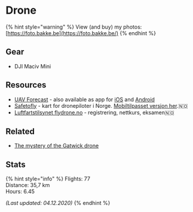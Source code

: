 # Drone

{% hint style="warning" %}
View \(and buy\) my photos: [https://foto.bakke.be](https://foto.bakke.be/)
{% endhint %}

## Gear

* DJI Maciv Mini

## Resources

* [UAV Forecast](https://www.uavforecast.com/) - also available as app for [iOS](https://apps.apple.com/us/app/uav-forecast/id1050023752) and [Android](https://play.google.com/store/apps/details?id=com.uavforecast&hl=en_US)
* [Safetofly](https://www.safetofly.no/) - kart for dronepiloter i Norge. [Mobiltilpasset versjon her](https://www.safetofly.no/mobile).🇳🇴
* [Luftfartstilsynet flydrone.no](https://flydrone.no/) - registrering, nettkurs, eksamen🇳🇴

## Related

* [The mystery of the Gatwick drone](https://www.theguardian.com/uk-news/2020/dec/01/the-mystery-of-the-gatwick-drone)

## Stats

{% hint style="info" %}
Flights: 77  
Distance: 35,7 km  
Hours: 6.45

_\(Last updated: 04.12.2020\)_
{% endhint %}

  


